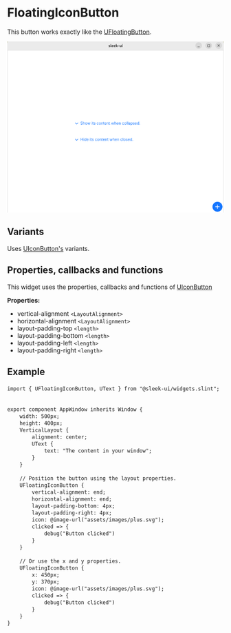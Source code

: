 
# FloatingIconButton
This button works exactly like the [UFloatingButton](floating-button.md).  

![floating-button presentation](images/floating-icon-button.png)

## Variants
Uses [UIconButton's](icon-button.md) variants.

## Properties, callbacks and functions
This widget uses the properties, callbacks and functions of [UIconButton](button.md)

**Properties:**
- vertical-alignment `<LayoutAlignment>`
- horizontal-alignment `<LayoutAlignment>`
- layout-padding-top `<length>`
- layout-padding-bottom `<length>`
- layout-padding-left `<length>`
- layout-padding-right `<length>`

## Example
```slint
import { UFloatingIconButton, UText } from "@sleek-ui/widgets.slint";


export component AppWindow inherits Window {
	width: 500px;
	height: 400px;
	VerticalLayout {
		alignment: center;
		UText {
			text: "The content in your window";
		}
	}

	// Position the button using the layout properties.
	UFloatingIconButton {
        vertical-alignment: end;
        horizontal-alignment: end;
		layout-padding-bottom: 4px;
		layout-padding-right: 4px;
		icon: @image-url("assets/images/plus.svg");
		clicked => {
			debug("Button clicked")
		}
	}

	// Or use the x and y properties.
	UFloatingIconButton {
		x: 450px;
		y: 370px;
		icon: @image-url("assets/images/plus.svg");
		clicked => {
			debug("Button clicked")
		}
	}
}
```